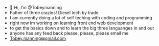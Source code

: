 - 👋 Hi, I’m @Tobeymanning
- Father of three crazies! Diesel tech by trade
- I am currently doing a lot of self teching with coding and programming
- right now im working on learning front end web development 
- to get the basics down and to learn the big three languanges in and out
- anyone has any feed back please, please, please email me
- Tobey.manning@gmail.com

<!---
Tobeymanning/Tobeymanning is a ✨ special ✨ repository because its `README.md` (this file) appears on your GitHub profile.
You can click the Preview link to take a look at your changes.
--->
